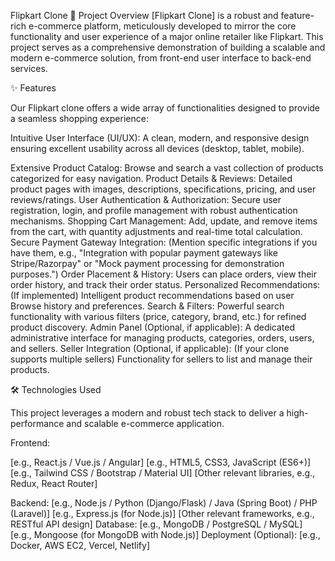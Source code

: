Flipkart Clone
🚀 Project Overview
[Flipkart Clone] is a robust and feature-rich e-commerce platform, meticulously developed to mirror the core functionality and user experience of a major online retailer like Flipkart. This project serves as a comprehensive demonstration of building a scalable and modern e-commerce solution, from front-end user interface to back-end services.

✨ Features

Our Flipkart clone offers a wide array of functionalities designed to provide a seamless shopping experience:

Intuitive User Interface (UI/UX): A clean, modern, and responsive design ensuring excellent usability across all devices (desktop, tablet, mobile).

Extensive Product Catalog: Browse and search a vast collection of products categorized for easy navigation.
Product Details & Reviews: Detailed product pages with images, descriptions, specifications, pricing, and user reviews/ratings.
User Authentication & Authorization: Secure user registration, login, and profile management with robust authentication mechanisms.
Shopping Cart Management: Add, update, and remove items from the cart, with quantity adjustments and real-time total calculation.
Secure Payment Gateway Integration: (Mention specific integrations if you have them, e.g., "Integration with popular payment gateways like Stripe/Razorpay" or "Mock payment processing for demonstration purposes.")
Order Placement & History: Users can place orders, view their order history, and track their order status.
Personalized Recommendations: (If implemented) Intelligent product recommendations based on user Browse history and preferences.
Search & Filters: Powerful search functionality with various filters (price, category, brand, etc.) for refined product discovery.
Admin Panel (Optional, if applicable): A dedicated administrative interface for managing products, categories, orders, users, and sellers.
Seller Integration (Optional, if applicable): (If your clone supports multiple sellers) Functionality for sellers to list and manage their products.

🛠️ Technologies Used

This project leverages a modern and robust tech stack to deliver a high-performance and scalable e-commerce application.

Frontend:

[e.g., React.js / Vue.js / Angular]
[e.g., HTML5, CSS3, JavaScript (ES6+)]
[e.g., Tailwind CSS / Bootstrap / Material UI]
[Other relevant libraries, e.g., Redux, React Router]

Backend:
[e.g., Node.js / Python (Django/Flask) / Java (Spring Boot) / PHP (Laravel)]
[e.g., Express.js (for Node.js)]
[Other relevant frameworks, e.g., RESTful API design]
Database:
[e.g., MongoDB / PostgreSQL / MySQL]
[e.g., Mongoose (for MongoDB with Node.js)]
Deployment (Optional):
[e.g., Docker, AWS EC2, Vercel, Netlify]

